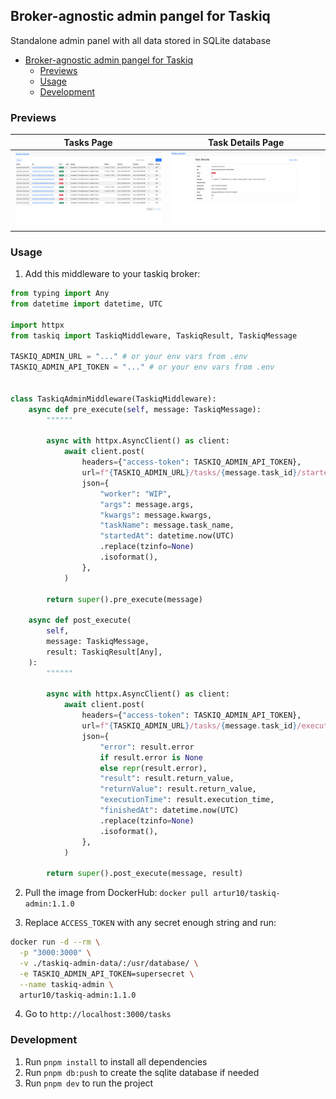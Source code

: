 ## Broker-agnostic admin pangel for Taskiq

Standalone admin panel with all data stored in SQLite database


- [Broker-agnostic admin pangel for Taskiq](#broker-agnostic-admin-pangel-for-taskiq)
  - [Previews](#previews)
  - [Usage](#usage)
  - [Development](#development)

### Previews
Tasks Page | Task Details Page
:-------------------------:|:-------------------------:
![Alt text](./docs/images/preview1.png) | ![Alt text](./docs/images/preview2.png)

### Usage

1) Add this middleware to your taskiq broker:

```python
from typing import Any
from datetime import datetime, UTC

import httpx
from taskiq import TaskiqMiddleware, TaskiqResult, TaskiqMessage

TASKIQ_ADMIN_URL = "..." # or your env vars from .env
TASKIQ_ADMIN_API_TOKEN = "..." # or your env vars from .env


class TaskiqAdminMiddleware(TaskiqMiddleware):
    async def pre_execute(self, message: TaskiqMessage):
        """"""

        async with httpx.AsyncClient() as client:
            await client.post(
                headers={"access-token": TASKIQ_ADMIN_API_TOKEN},
                url=f"{TASKIQ_ADMIN_URL}/tasks/{message.task_id}/started",
                json={
                    "worker": "WIP",
                    "args": message.args,
                    "kwargs": message.kwargs,
                    "taskName": message.task_name,
                    "startedAt": datetime.now(UTC)
                    .replace(tzinfo=None)
                    .isoformat(),
                },
            )

        return super().pre_execute(message)

    async def post_execute(
        self,
        message: TaskiqMessage,
        result: TaskiqResult[Any],
    ):
        """"""

        async with httpx.AsyncClient() as client:
            await client.post(
                headers={"access-token": TASKIQ_ADMIN_API_TOKEN},
                url=f"{TASKIQ_ADMIN_URL}/tasks/{message.task_id}/executed",
                json={
                    "error": result.error
                    if result.error is None
                    else repr(result.error),
                    "result": result.return_value,
                    "returnValue": result.return_value,
                    "executionTime": result.execution_time,
                    "finishedAt": datetime.now(UTC)
                    .replace(tzinfo=None)
                    .isoformat(),
                },
            )

        return super().post_execute(message, result)
```

2) Pull the image from DockerHub: `docker pull artur10/taskiq-admin:1.1.0`

3) Replace `ACCESS_TOKEN` with any secret enough string and run:
```bash
docker run -d --rm \
  -p "3000:3000" \
  -v ./taskiq-admin-data/:/usr/database/ \
  -e TASKIQ_ADMIN_API_TOKEN=supersecret \
  --name taskiq-admin \
  artur10/taskiq-admin:1.1.0
```

4) Go to `http://localhost:3000/tasks`

### Development
1) Run `pnpm install` to install all dependencies
2) Run `pnpm db:push` to create the sqlite database if needed
3) Run `pnpm dev` to run the project